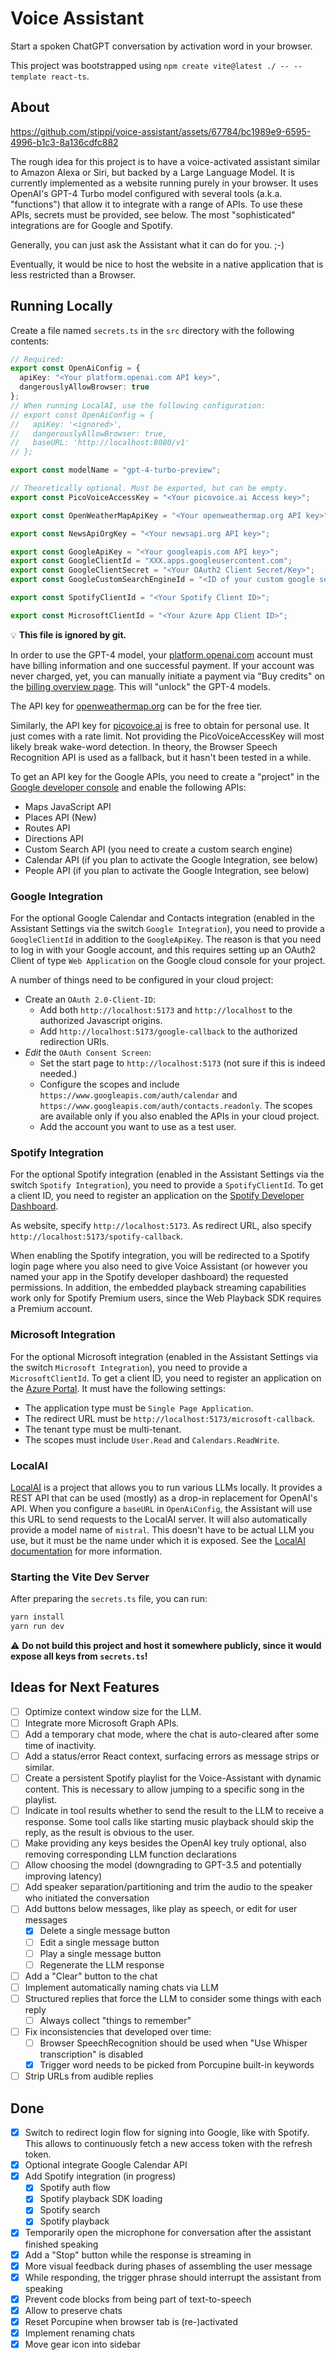 # Voice Assistant

Start a spoken ChatGPT conversation by activation word in your browser.

This project was bootstrapped using `npm create vite@latest ./ -- --template react-ts`.

## About

https://github.com/stippi/voice-assistant/assets/67784/bc1989e9-6595-4996-b1c3-8a136cdfc882

The rough idea for this project is to have a voice-activated assistant similar to Amazon Alexa or Siri, but backed by a Large Language Model.
It is currently implemented as a website running purely in your browser.
It uses OpenAI's GPT-4 Turbo model configured with several tools (a.k.a. "functions") that allow it to integrate with a range of APIs.
To use these APIs, secrets must be provided, see below.
The most "sophisticated" integrations are for Google and Spotify.

Generally, you can just ask the Assistant what it can do for you. ;-)

Eventually, it would be nice to host the website in a native application that is less restricted than a Browser.

## Running Locally

Create a file named `secrets.ts` in the `src` directory with the following contents:

```typescript
// Required:
export const OpenAiConfig = {
  apiKey: "<Your platform.openai.com API key>",
  dangerouslyAllowBrowser: true
};
// When running LocalAI, use the following configuration:
// export const OpenAiConfig = {
//   apiKey: '<ignored>',
//   dangerouslyAllowBrowser: true,
//   baseURL: 'http://localhost:8080/v1'
// };

export const modelName = "gpt-4-turbo-preview";

// Theoretically optional. Must be exported, but can be empty.
export const PicoVoiceAccessKey = "<Your picovoice.ai Access key>";

export const OpenWeatherMapApiKey = "<Your openweathermap.org API key>";

export const NewsApiOrgKey = "<Your newsapi.org API key>";

export const GoogleApiKey = "<Your googleapis.com API key>";
export const GoogleClientId = "XXX.apps.googleusercontent.com";
export const GoogleClientSecret = "<Your OAuth2 Client Secret/Key>";
export const GoogleCustomSearchEngineId = "<ID of your custom google search engine configured for global search>";

export const SpotifyClientId = "<Your Spotify Client ID>";

export const MicrosoftClientId = "<Your Azure App Client ID>";
```

:bulb: **This file is ignored by git.**

In order to use the GPT-4 model, your [platform.openai.com](https://platform.openai.com/) account must have billing information and one successful payment.
If your account was never charged, yet, you can manually initiate a payment via "Buy credits" on the [billing overview page](https://platform.openai.com/account/billing/overview).
This will "unlock" the GPT-4 models.

The API key for [openweathermap.org](https://openweathermap.org/) can be for the free tier.

Similarly, the API key for [picovoice.ai](https://picovoice.ai) is free to obtain for personal use.
It just comes with a rate limit.
Not providing the PicoVoiceAccessKey will most likely break wake-word detection.
In theory, the Browser Speech Recognition API is used as a fallback, but it hasn't been tested in a while.

To get an API key for the Google APIs, you need to create a "project" in the [Google developer console](https://console.cloud.google.com) and enable the following APIs:

- Maps JavaScript API
- Places API (New)
- Routes API
- Directions API
- Custom Search API (you need to create a custom search engine)
- Calendar API (if you plan to activate the Google Integration, see below)
- People API (if you plan to activate the Google Integration, see below)

### Google Integration

For the optional Google Calendar and Contacts integration (enabled in the Assistant Settings via the switch `Google Integration`), you need to provide a `GoogleClientId` in addition to the `GoogleApiKey`.
The reason is that you need to log in with your Google account, and this requires setting up an OAuth2 Client of type `Web Application` on the Google cloud console for your project.

A number of things need to be configured in your cloud project:

- Create an `OAuth 2.0-Client-ID`:
  - Add both `http://localhost:5173` and `http://localhost` to the authorized Javascript origins.
  - Add `http://localhost:5173/google-callback` to the authorized redirection URIs.
- *Edit* the `OAuth Consent Screen`:
  - Set the start page to `http://localhost:5173` (not sure if this is indeed needed.)
  - Configure the scopes and include `https://www.googleapis.com/auth/calendar` and `https://www.googleapis.com/auth/contacts.readonly`.
    The scopes are available only if you also enabled the APIs in your cloud project.
  - Add the account you want to use as a test user.

### Spotify Integration

For the optional Spotify integration (enabled in the Assistant Settings via the switch `Spotify Integration`), you need to provide a `SpotifyClientId`.
To get a client ID, you need to register an application on the [Spotify Developer Dashboard](https://developer.spotify.com/dashboard/applications).

As website, specify `http://localhost:5173`.
As redirect URL, also specify `http://localhost:5173/spotify-callback`.

When enabling the Spotify integration, you will be redirected to a Spotify login page where you also need to give Voice Assistant (or however you named your app in the Spotify developer dashboard) the requested permissions.
In addition, the embedded playback streaming capabilities work only for Spotify Premium users, since the Web Playback SDK requires a Premium account.

### Microsoft Integration

For the optional Microsoft integration (enabled in the Assistant Settings via the switch `Microsoft Integration`), you need to provide a `MicrosoftClientId`.
To get a client ID, you need to register an application on the [Azure Portal](https://portal.azure.com/).
It must have the following settings:
- The application type must be `Single Page Application`.
- The redirect URL must be `http://localhost:5173/microsoft-callback`.
- The tenant type must be multi-tenant.
- The scopes must include `User.Read` and `Calendars.ReadWrite`.

### LocalAI

[LocalAI](https://github.com/mudler/LocalAI) is a project that allows you to run various LLMs locally.
It provides a REST API that can be used (mostly) as a drop-in replacement for OpenAI's API.
When you configure a `baseURL` in `OpenAiConfig`, the Assistant will use this URL to send requests to the LocalAI server.
It will also automatically provide a model name of `mistral`.
This doesn't have to be actual LLM you use, but it must be the name under which it is exposed.
See the [LocalAI documentation](https://localai.io/docs/getting-started/manual/) for more information.

### Starting the Vite Dev Server

After preparing the `secrets.ts` file, you can run:

```bash
yarn install
yarn run dev
```

:warning: **Do not build this project and host it somewhere publicly, since it would expose all keys from `secrets.ts`!**

## Ideas for Next Features

- [ ] Optimize context window size for the LLM.
- [ ] Integrate more Microsoft Graph APIs.
- [ ] Add a temporary chat mode, where the chat is auto-cleared after some time of inactivity.
- [ ] Add a status/error React context, surfacing errors as message strips or similar.
- [ ] Create a persistent Spotify playlist for the Voice-Assistant with dynamic content.
  This is necessary to allow jumping to a specific song in the playlist.
- [ ] Indicate in tool results whether to send the result to the LLM to receive a response.
  Some tool calls like starting music playback should skip the reply, as the result is obvious to the user.
- [ ] Make providing any keys besides the OpenAI key truly optional, also removing corresponding LLM function declarations
- [ ] Allow choosing the model (downgrading to GPT-3.5 and potentially improving latency)
- [ ] Add speaker separation/partitioning and trim the audio to the speaker who initiated the conversation
- [ ] Add buttons below messages, like play as speech, or edit for user messages
  - [x] Delete a single message button
  - [ ] Edit a single message button
  - [ ] Play a single message button
  - [ ] Regenerate the LLM response
- [ ] Add a "Clear" button to the chat
- [ ] Implement automatically naming chats via LLM
- [ ] Structured replies that force the LLM to consider some things with each reply
  - [ ] Always collect "things to remember"
- [ ] Fix inconsistencies that developed over time:
  - [ ] Browser SpeechRecognition should be used when "Use Whisper transcription" is disabled
  - [x] Trigger word needs to be picked from Porcupine built-in keywords
- [ ] Strip URLs from audible replies

## Done

- [x] Switch to redirect login flow for signing into Google, like with Spotify.
  This allows to continuously fetch a new access token with the refresh token.
- [x] Optional integrate Google Calendar API
- [X] Add Spotify integration (in progress)
  - [x] Spotify auth flow
  - [x] Spotify playback SDK loading
  - [X] Spotify search
  - [X] Spotify playback
- [x] Temporarily open the microphone for conversation after the assistant finished speaking
- [x] Add a "Stop" button while the response is streaming in
- [x] More visual feedback during phases of assembling the user message
- [x] While responding, the trigger phrase should interrupt the assistant from speaking
- [x] Prevent code blocks from being part of text-to-speech
- [x] Allow to preserve chats
- [x] Reset Porcupine when browser tab is (re-)activated
- [x] Implement renaming chats
- [x] Move gear icon into sidebar
